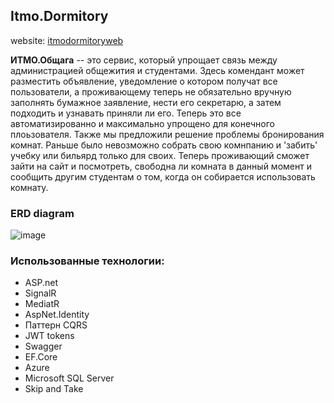 ## Itmo.Dormitory
website: [itmodormitoryweb](https://itmodormitoryweb.azurewebsites.net/) 

**ИТМО.Общага** -- это сервис, который упрощает связь между администрацией общежития и студентами.
Здесь комендант может разместить объявление, уведомление о котором получат все пользователи, а проживающему теперь не обязательно вручную заполнять бумажное заявление, нести его секретарю, а затем подходить и узнавать приняли ли его. Теперь это все автоматизированно и максимально упрощено для конечного плоьзователя. Также мы предложили решение проблемы бронирования комнат. Раньше было невозможно собрать свою комнпанию и 'забить' учебку или бильярд только для своих. Теперь проживающий сможет зайти на сайт и посмотреть, свободна ли комната в данный момент и сообщить другим студентам о том, когда он собирается использовать комнату.

### ERD diagram
![image](https://user-images.githubusercontent.com/71635718/169645683-88ba109b-886e-4176-95e5-e0d70dcbc376.png)

### Использованные технологии:
  - ASP.net
  - SignalR
  - MediatR
  - AspNet.Identity
  - Паттерн CQRS
  - JWT tokens
  - Swagger
  - EF.Core
  - Azure
  - Microsoft SQL Server
  - Skip and Take 
